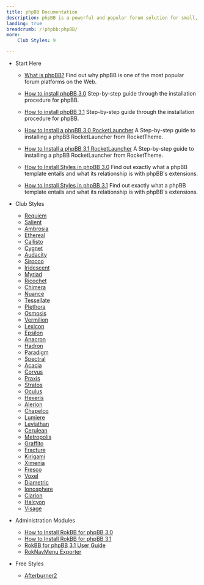 ```yaml
---
title: phpBB Documentation
description: phpBB is a powerful and popular forum solution for small, medium, and large communities.
landing: true
breadcrumb: /!phpbb:phpBB/
more:
	Club Styles: 9

---
```


* Start Here

	- [What is phpBB?](start/introduction.md)
	  Find out why phpBB is one of the most popular forum platforms on the Web.

	- [How to install phpBB 3.0](start/install.md)
	  Step-by-step guide through the installation procedure for phpBB.

	- [How to install phpBB 3.1](start/install_31.md)
	  Step-by-step guide through the installation procedure for phpBB.

	- [How to Install a phpBB 3.0 RocketLauncher](start/rocketlauncher.md)
	  A Step-by-step guide to installing a phpBB RocketLauncher from RocketTheme.

	- [How to Install a phpBB 3.1 RocketLauncher](start/rocketlauncher_31.md)
	  A Step-by-step guide to installing a phpBB RocketLauncher from RocketTheme.

	- [How to Install Styles in phpBB 3.0](start/styles.md)
	  Find out exactly what a phpBB template entails and what its relationship is with phpBB's extensions.

	- [How to Install Styles in phpBB 3.1](start/styles_31.md)
	  Find out exactly what a phpBB template entails and what its relationship is with phpBB's extensions.

<!-- -->

* Club Styles

	- [Requiem](styles/requiem)
	- [Salient](styles/salient)
	- [Ambrosia](styles/ambrosia)
	- [Ethereal](styles/ethereal)
	- [Callisto](styles/callisto)
	- [Cygnet](styles/cygnet)
	- [Audacity](styles/audacity)
	- [Sirocco](styles/sirocco)
	- [Iridescent](styles/iridescent)
	- [Myriad](styles/myriad)
	- [Ricochet](styles/ricochet)
	- [Chimera](styles/chimera)
	- [Nuance](styles/nuance)
	- [Tessellate](styles/tessellate)
	- [Plethora](styles/plethora)
	- [Osmosis](styles/osmosis)
	- [Vermilion](styles/vermilion)
	- [Lexicon](styles/lexicon)
	- [Epsilon](styles/epsilon)
	- [Anacron](styles/anacron)
	- [Hadron](styles/hadron)
	- [Paradigm](styles/paradigm)
	- [Spectral](styles/spectral)
	- [Acacia](styles/acacia)
	- [Corvus](styles/corvus)
	- [Praxis](styles/praxis)
	- [Stratos](styles/stratos)
	- [Oculus](styles/oculus)
	- [Hexeris](styles/hexeris)
	- [Alerion](styles/alerion)
	- [Chapelco](styles/chapelco)
	- [Lumiere](styles/lumiere)
	- [Leviathan](styles/leviathan)
	- [Cerulean](styles/cerulean)
	- [Metropolis](styles/metropolis)
	- [Graffito](styles/graffito)
	- [Fracture](styles/fracture)
	- [Kirigami](styles/kirigami)
	- [Ximenia](styles/ximenia)
	- [Fresco](styles/fresco)
	- [Voxel](styles/voxel)
	- [Diametric](styles/diametric)
	- [Ionosphere](styles/ionosphere)
	- [Clarion](styles/clarion)
	- [Halcyon](styles/halcyon)
	- [Visage](styles/visage)

<!-- -->

* Administration Modules

	- [How to Install RokBB for phpBB 3.0](start/styles.md#installing-administrative-modules)
	- [How to Install RokBB for phpBB 3.1](start/styles_31.md#installing-administrative-modules)
	- [RokBB for phpBB 3.1 User Guide](start/user_guide.md)
	- [RokNavMenu Exporter](modules/roknavmenu.md)

<!-- -->

* Free Styles

	- [Afterburner2](styles/afterburner2)
